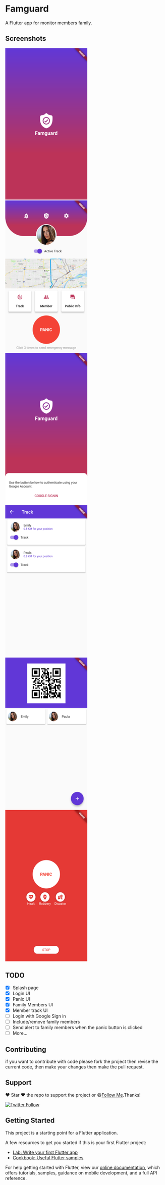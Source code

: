 # Famguard

A Flutter app for monitor members family.

## Screenshots

<img src="/screenshots/1.png" width="260" height="480"> <img src="/screenshots/3.png" width="260" height="480"> <img src="/screenshots/2.png" width="260" height="480">
<img src="/screenshots/4.png" width="260" height="480"> <img src="/screenshots/5.png" width="260" height="480"> <img src="/screenshots/6.png" width="260" height="480">

## TODO
- [x] Splash page
- [x] Login UI
- [x] Panic UI
- [x] Family Members UI
- [x] Member track UI
- [ ] Login with Google Sign in
- [ ] Include/remove family members
- [ ] Send alert to family members when the panic button is clicked
- [ ] More...

## Contributing

if you want to contribute with code please fork the project then revise the current code, then make your changes then make the pull request.

## Support
:heart: Star :heart: the repo to support the project or :smile:[Follow Me](https://github.com/pedromassango).Thanks!

[![Twitter Follow](https://img.shields.io/twitter/follow/pedromassangom.svg?style=social&label=Follow)](https://twitter.com/pedromassangom)

## Getting Started

This project is a starting point for a Flutter application.

A few resources to get you started if this is your first Flutter project:

- [Lab: Write your first Flutter app](https://flutter.io/docs/get-started/codelab)
- [Cookbook: Useful Flutter samples](https://flutter.io/docs/cookbook)

For help getting started with Flutter, view our 
[online documentation](https://flutter.io/docs), which offers tutorials, 
samples, guidance on mobile development, and a full API reference.
